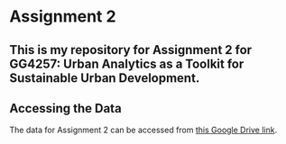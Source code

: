 # Assignment 2
## This is my repository for Assignment 2 for GG4257: Urban Analytics as a Toolkit for Sustainable Urban Development. 

## Accessing the Data 
The data for Assignment 2 can be accessed from [this Google Drive link](https://drive.google.com/drive/folders/13wSOHnQqmqMQAJ4uYTk5HldfkwJNOs0b?usp=drive_link).
